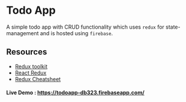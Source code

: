 # Todo App

A simple todo app with CRUD functionality which uses `redux` for state-management and is hosted using `firebase`.

## Resources

- [Redux toolkit](https://redux-toolkit.js.org/introduction/getting-started)
- [React Redux](https://react-redux.js.org/introduction/getting-started)
- [Redux Cheatsheet](https://www.codecademy.com/learn/fecp-redux/modules/core-redux-api/cheatsheet)

#### Live Demo : https://todoapp-db323.firebaseapp.com/

